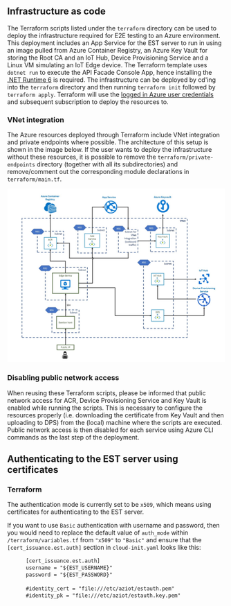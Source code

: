 ## Infrastructure as code

The Terraform scripts listed under the `terraform` directory can be used to deploy the infrastructure required for E2E testing to an Azure environment. This deployment includes an App Service for the EST server to run in using an image pulled from Azure Container Registry, an Azure Key Vault for storing the Root CA and an IoT Hub, Device Provisioning Service and a Linux VM simulating an IoT Edge device. The Terraform template uses `dotnet run` to execute the API Facade Console App, hence installing the [.NET Runtime 6](https://dotnet.microsoft.com/en-us/download/dotnet/6.0) is required. The infrastructure can be deployed by cd'ing into the `terraform` directory and then running `terraform init` followed by `terraform apply`. Terraform will use the [logged in Azure user credentials](https://registry.terraform.io/providers/hashicorp/azurerm/latest/docs/guides/azure_cli) and subsequent subscription to deploy the resources to.

### VNet integration

The Azure resources deployed through Terraform include VNet integration and private endpoints where possible. The architecture of this setup is shown in the image below. If the user wants to deploy the infrastructure without these resources, it is possible to remove the `terraform/private-endpoints` directory (together with all its subdirectories) and remove/comment out the corresponding module declarations in `terraform/main.tf`.

![Overview](../assets/vnet-arch.jpg "VNet Architecture")

### Disabling public network access
When reusing these Terraform scripts, please be informed that public network access for ACR, Device Provisioning Service and Key Vault is enabled while running the scripts. This is necessary to configure the resources properly (i.e. downloading the certificate from Key Vault and then uploading to DPS) from the (local) machine where the scripts are executed. Public network access is then disabled for each service using Azure CLI commands as the last step of the deployment.

## Authenticating to the EST server using certificates

### Terraform
The authentication mode is currently set to be `x509`, which means using certificates for authenticating to the EST server.

If you want to use `Basic` authentication with username and password, then you would need to replace the default value of `auth_mode` within `/terraform/variables.tf` from `"x509"` to `"Basic"` and ensure that the `[cert_issuance.est.auth]` section in `cloud-init.yaml` looks like this:
```
      [cert_issuance.est.auth]
      username = "${EST_USERNAME}"
      password = "${EST_PASSWORD}"
      
      #identity_cert = "file:///etc/aziot/estauth.pem"
      #identity_pk = "file:///etc/aziot/estauth.key.pem"
```